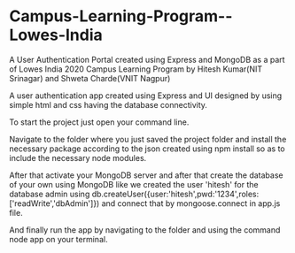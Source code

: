 # Campus-Learning-Program--Lowes-India
A User Authentication Portal created using Express and MongoDB as a part of Lowes India 2020 Campus Learning Program by Hitesh Kumar(NIT Srinagar) and Shweta Charde(VNIT Nagpur)

A user authentication app created using Express and UI designed by using simple html and css having the database connectivity.

To start the project just open your command line.

Navigate to the folder where you just saved the project folder and install the necessary package according to the json created using npm install so as to include the necessary node modules.

After that activate your MongoDB server and after that create the database of your own using MongoDB like we created the user 'hitesh' for the database admin using db.createUser({user:'hitesh',pwd:'1234',roles:['readWrite','dbAdmin']}) and connect that by mongoose.connect in app.js file.

And finally run the app by navigating to the folder and using the command node app on your terminal. 

